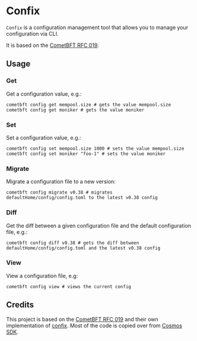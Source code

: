 # Confix

`Confix` is a configuration management tool that allows you to manage your configuration via CLI.

It is based on the [CometBFT RFC 019](https://github.com/depinnetwork/por-consensus/blob/5013bc3f4a6d64dcc2bf02ccc002ebc9881c62e4/docs/rfc/rfc-019-config-version.md).

## Usage

### Get

Get a configuration value, e.g.:

```shell
cometbft config get mempool.size # gets the value mempool.size
cometbft config get moniker # gets the value moniker
```

### Set

Set a configuration value, e.g.:

```shell
cometbft config set mempool.size 1000 # sets the value mempool.size
cometbft config set moniker "foo-1" # sets the value moniker
```
### Migrate

Migrate a configuration file to a new version:

```shell
cometbft config migrate v0.38 # migrates defaultHome/config/config.toml to the latest v0.38 config
```

### Diff

Get the diff between a given configuration file and the default configuration
file, e.g.:

```shell
cometbft config diff v0.38 # gets the diff between defaultHome/config/config.toml and the latest v0.38 config
```

### View

View a configuration file, e.g:

```shell
cometbft config view # views the current config
```

## Credits

This project is based on the [CometBFT RFC 019](https://github.com/depinnetwork/por-consensus/blob/5013bc3f4a6d64dcc2bf02ccc002ebc9881c62e4/docs/rfc/rfc-019-config-version.md) and their own implementation of [confix](https://github.com/depinnetwork/por-consensus/blob/v0.36.x/scripts/confix/confix.go).
Most of the code is copied over from [Cosmos SDK](https://github.com/cosmos/cosmos-sdk/tree/main/tools/confix).
